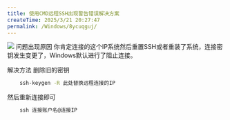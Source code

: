 ```yaml
---
title: 使用CMD远程SSH出现警告错误解决方案
createTime: 2025/3/21 20:27:47
permalink: /Windows/8ycuqguj/
---
```

![](https://pic1.zhimg.com/80/v2-bbd6761623292366a74fcf1a00e0941c_720w.png)
问题出现原因
你肯定连接的这个IP系统然后重置SSH或者重装了系统，连接密钥发生变更了，Windows默认进行了阻止连接。

解决方法
删除旧的密钥
```cmd
    ssh-keygen -R 此处替换远程连接的IP
```
然后重新连接即可

```cmd
    ssh 连接账户名@连接IP
```

